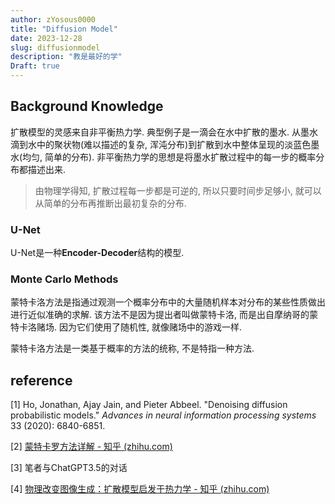 ```yaml
---
author: zYosous0000
title: "Diffusion Model"
date: 2023-12-28
slug: diffusionmodel
description: "教是最好的学"
Draft: true
---
```






## Background Knowledge

扩散模型的灵感来自非平衡热力学. 典型例子是一滴会在水中扩散的墨水. 从墨水滴到水中的聚状物(难以描述的复杂, 浑沌分布)到扩散到水中整体呈现的淡蓝色墨水(均匀, 简单的分布). 非平衡热力学的思想是将墨水扩散过程中的每一步的概率分布都描述出来. 

> 由物理学得知, 扩散过程每一步都是可逆的, 所以只要时间步足够小, 就可以从简单的分布再推断出最初复杂的分布.

### U-Net

U-Net是一种**Encoder-Decoder**结构的模型.

### Monte Carlo Methods

蒙特卡洛方法是指通过观测一个概率分布中的大量随机样本对分布的某些性质做出进行近似准确的求解. 该方法不是因为提出者叫做蒙特卡洛, 而是出自摩纳哥的蒙特卡洛赌场. 因为它们使用了随机性, 就像赌场中的游戏一样.

蒙特卡洛方法是一类基于概率的方法的统称, 不是特指一种方法.



## reference

[1] Ho, Jonathan, Ajay Jain, and Pieter Abbeel. "Denoising diffusion probabilistic models." *Advances in neural information processing systems* 33 (2020): 6840-6851.

[2] [蒙特卡罗方法详解 - 知乎 (zhihu.com)](https://zhuanlan.zhihu.com/p/369099011)

[3] 笔者与ChatGPT3.5的对话

[4] [物理改变图像生成：扩散模型启发于热力学 - 知乎 (zhihu.com)](https://zhuanlan.zhihu.com/p/599013984)
